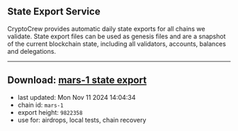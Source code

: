 ## State Export Service
CryptoCrew provides automatic daily state exports for all chains we validate. State export files can be used as genesis files and are a snapshot of the current blockchain state, including all validators, accounts, balances and delegations.

---
**Download: [mars-1 state export](https://dl-eu2.ccvalidators.com/SERVICE/mars/mars-1_export_9822358.json)**
---

- last updated: Mon Nov 11 2024 14:04:34
- chain id: `mars-1`
- export height: `9822358`
- use for: airdrops, local tests, chain recovery
